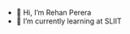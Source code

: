- 👋 Hi, I’m Rehan Perera
- 🌱 I’m currently learning at SLIIT

<!---
IT21272240/IT21272240 is a ✨ special ✨ repository because its `README.md` (this file) appears on your GitHub profile.
You can click the Preview link to take a look at your changes.
--->
